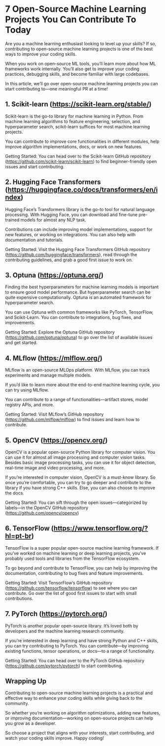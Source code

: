 # 7 Open-Source Machine Learning Projects You Can Contribute To Today

Are you a machine learning enthusiast looking to level up your skills? If so, contributing to open-source machine learning projects is one of the best ways to improve your coding skills.

When you work on open-source ML tools, you’ll learn more about how ML frameworks work internally. You’ll also get to improve your coding practices, debugging skills, and become familiar with large codebases.

In this article, we’ll go over open-source machine learning projects you can start contributing to—one meaningful PR at a time!

## 1. Scikit-learn (https://scikit-learn.org/stable/)

Scikit-learn is the go-to library for machine learning in Python. From machine learning algorithms to feature engineering, selection, and hyperparameter search, scikit-learn suffices for most machine learning projects.

You can contribute to improve core functionalities in different modules, help improve algorithm implementations, docs, or work on new features.

Getting Started: You can head over to the Scikit-learn GitHub repository (https://github.com/scikit-learn/scikit-learn) to find beginner-friendly open issues and start contributing.

## 2. Hugging Face Transformers (https://huggingface.co/docs/transformers/en/index)

Hugging Face’s Transformers library is the go-to tool for natural language processing. With Hugging Face, you can download and fine-tune pre-trained models for almost any NLP task.

Contributions can include improving model implementations, support for new features, or working on integrations. You can also help with documentation and tutorials.

Getting Started: Visit the Hugging Face Transformers GitHub repository (https://github.com/huggingface/transformers), read through the contributing guidelines, and grab a good first issue to work on.

## 3. Optuna (https://optuna.org/)

Finding the best hyperparameters for machine learning models is important to ensure good model performance. But hyperparameter search can be quite expensive computationally. Optuna is an automated framework for hyperparameter search.

You can use Optuna with common frameworks like PyTorch, TensorFlow, and Scikit-Learn. You can contribute to integrations, bug fixes, and improvements.

Getting Started: Explore the Optuna GitHub repository (https://github.com/optuna/optuna) to go over the list of available issues and get started.

## 4. MLflow (https://mlflow.org/)

MLflow is an open-source MLOps platform. With MLflow, you can track experiments and manage multiple models.

If you’d like to learn more about the end-to-end machine learning cycle, you can try using MLflow. 

You can contribute to a range of functionalities—artifact stores, model registry APIs, and more. 

Getting Started: Visit MLflow’s GitHub repository (https://github.com/mlflow/mlflow) to find issues and learn how to contribute.

## 5. OpenCV (https://opencv.org/)

OpenCV is a popular open-source Python library for computer vision. You can use it for almost all image processing and computer vision tasks. Besides basic image processing tasks, you can use it for object detection, real-time image and video processing, and more.

If you’re interested in computer vision, OpenCV is a must-know library. So once you’re comfortable, you can try to go deeper and contribute to the library if you have strong C++ skills. Else, you can also choose to improve the docs.

Getting Started: You can sift through the open issues—categorized by labels—in the OpenCV GitHub repository (https://github.com/opencv/opencv)

## 6. TensorFlow (https://www.tensorflow.org/?hl=pt-br)

TensorFlow is a super popular open-source machine learning framework. If you’ve worked on machine learning or deep learning projects, you’ve probably used tools and libraries from the TensorFlow ecosystem.

To go beyond and contribute to TensorFlow, you can help by improving the documentation, contributing to bug fixes and feature improvements.

Getting Started: Visit TensorFlow’s GitHub repository (https://github.com/tensorflow/tensorflow) to see where you can contribute. Go over the list of good first issues to start with small contributions.

## 7. PyTorch (https://pytorch.org/)

PyTorch is another popular open-source library. It’s loved both by developers and the machine learning research community.

If you’re interested in deep learning and have strong Python and C++ skills, you can try contributing to PyTorch. You can contribute—by improving existing functions, tensor operations, or docs—to a range of functionality.

Getting Started: You can head over to the PyTorch GitHub repository (https://github.com/pytorch/pytorch) to start contributing.

## Wrapping Up

Contributing to open-source machine learning projects is a practical and effective way to enhance your coding skills while giving back to the community.

So whether you’re working on algorithm optimizations, adding new features, or improving documentation—working on open-source projects can help you grow as a developer.

So choose a project that aligns with your interests, start contributing, and watch your coding skills improve. Happy coding!
